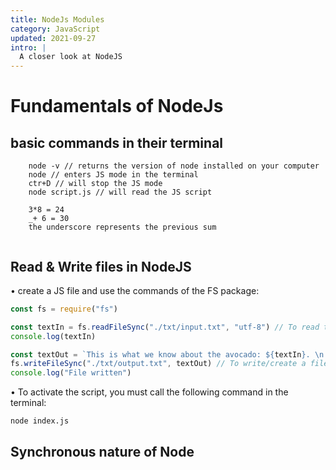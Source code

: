 ```yaml
---
title: NodeJs Modules
category: JavaScript
updated: 2021-09-27
intro: |
  A closer look at NodeJS
---
```


# Fundamentals of NodeJs

## basic commands in their terminal

```
    node -v // returns the version of node installed on your computer
    node // enters JS mode in the terminal
    ctr+D // will stop the JS mode
    node script.js // will read the JS script

    3*8 = 24
    _+ 6 = 30
    the underscore represents the previous sum


```

## Read & Write files in NodeJS

• create a JS file and use the commands of the FS package:

```js
const fs = require("fs")

const textIn = fs.readFileSync("./txt/input.txt", "utf-8") // To read the input.txt file
console.log(textIn)

const textOut = `This is what we know about the avocado: ${textIn}. \n Created on ${Date.now()}`
fs.writeFileSync("./txt/output.txt", textOut) // To write/create a file called output.txt
console.log("File written")
```

• To activate the script, you must call the following command in the terminal:

`node index.js`

## Synchronous nature of Node
